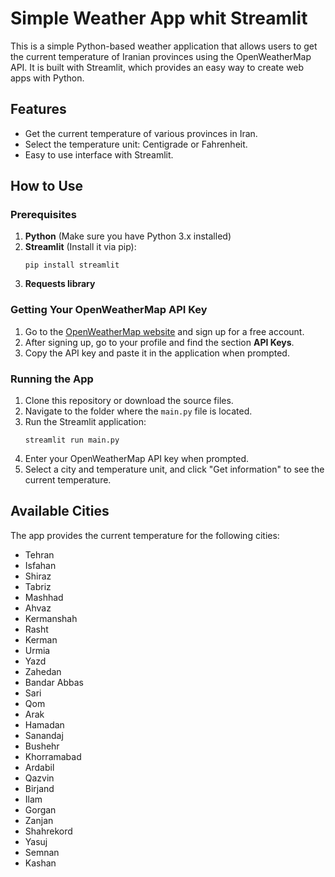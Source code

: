 <!-- @format -->

# Simple Weather App whit Streamlit

This is a simple Python-based weather application that allows users to get the current temperature of Iranian provinces using the OpenWeatherMap API. It is built with Streamlit, which provides an easy way to create web apps with Python.

## Features

- Get the current temperature of various provinces in Iran.
- Select the temperature unit: Centigrade or Fahrenheit.
- Easy to use interface with Streamlit.

## How to Use

### Prerequisites

1. **Python** (Make sure you have Python 3.x installed)
2. **Streamlit** (Install it via pip):
   ```
   pip install streamlit
   ```
3. **Requests library**

### Getting Your OpenWeatherMap API Key

1. Go to the [OpenWeatherMap website](https://home.openweathermap.org/users/sign_up) and sign up for a free account.
2. After signing up, go to your profile and find the section **API Keys**.
3. Copy the API key and paste it in the application when prompted.

### Running the App

1. Clone this repository or download the source files.
2. Navigate to the folder where the `main.py` file is located.
3. Run the Streamlit application:
   ```
   streamlit run main.py
   ```
4. Enter your OpenWeatherMap API key when prompted.
5. Select a city and temperature unit, and click "Get information" to see the current temperature.

## Available Cities

The app provides the current temperature for the following cities:

- Tehran
- Isfahan
- Shiraz
- Tabriz
- Mashhad
- Ahvaz
- Kermanshah
- Rasht
- Kerman
- Urmia
- Yazd
- Zahedan
- Bandar Abbas
- Sari
- Qom
- Arak
- Hamadan
- Sanandaj
- Bushehr
- Khorramabad
- Ardabil
- Qazvin
- Birjand
- Ilam
- Gorgan
- Zanjan
- Shahrekord
- Yasuj
- Semnan
- Kashan
